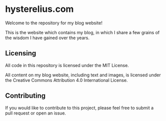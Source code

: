 # hysterelius.com

Welcome to the repository for my blog website!

This is the website which contains my blog, in which I share a few grains of the wisdom I have gained over the years.

## Licensing

All code in this repository is licensed under the MIT License.

All content on my blog website, including text and images, is licensed under the Creative Commons Attribution 4.0 International License.

## Contributing

If you would like to contribute to this project, please feel free to submit a pull request or open an issue.